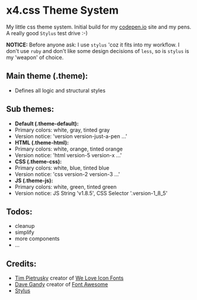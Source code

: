 x4.css Theme System
===================

My little css theme system. Initial build for my
[codepen.io](http://codepen.io/0x04) site and my pens. A really good `Stylus`
test drive :-)

**NOTICE:**
Before anyone ask: I use `stylus` 'coz it fits into my workflow. I don't
use `ruby` and don't like some design decisions of `less`, so is `stylus`
is my 'weapon' of choice.


Main theme (.theme):
-----------------------
* Defines all logic and structural styles

Sub themes:
-----------
* __Default (.theme-default):__
 * Primary colors: white, gray, tinted gray
 * Version notice: 'version version-just-a-pen …'
* __HTML (.theme-html):__
 * Primary colors: white, orange, tinted orange 
 * Version notice: 'html version-5 version-x …'
* __CSS (.theme-css):__
 * Primary colors: white, blue, tinted blue 
 * Version notice: 'css version-2 version-3 …'
* __JS (.theme-js):__
 * Primary colors: white, green, tinted green
 * Version notice: JS String 'v1.8.5',
                   CSS Selector '.version-1_8_5'

Todos:
-------
* cleanup
* simplify
* more components
* …

Credits:
---------
* [Tim Pietrusky](http://timpietrusky.com) creator of
  [We Love Icon Fonts](http://weloveiconfonts.com)
* [Dave Gandy](https://twitter.com/davegandy) creator of
  [Font Awesome](http://fortawesome.github.com/Font-Awesome)
* [Stylus](https://github.com/learnboost/stylus)

